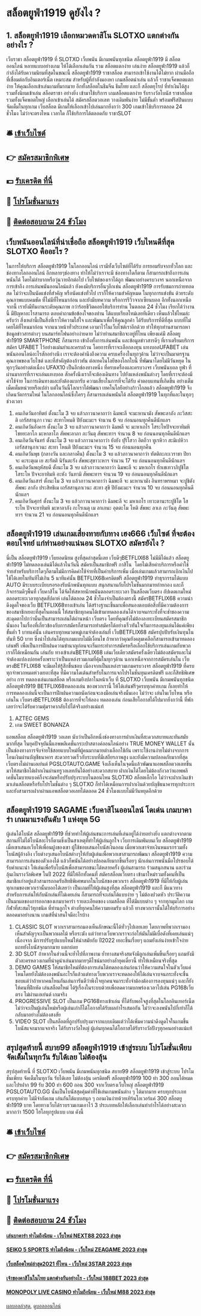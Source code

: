 # สล็อตยูฟ่า1919 ดูยังไง ?
## 1. สล็อตยูฟ่า1919 เลือกหมวดคาสิโน SLOTXO แตกต่างกันอย่างไร ?
เว็บราชา สล็อตยูฟ่า1919 ที่ SLOTXO เว็บพนัน มีเกมพนันทุกชนิด สล็อตยูฟ่า1919 มี สล็อตออนไลน์ หลายแบบอย่างเกม ให้ได้เลือกเล่นกัน รวม สล็อตแตกง่าย เล่นง่าย สล็อตยูฟ่า1919 แล้วก็ กำลังได้รับความนิยมที่สุดในขณะนี้ สล็อตยูฟ่า1919 ราชาสล็อต สามารถเข้าใช้งานได้ไม่ยาก ผ่านมือถือที่เชื่อมต่อกับอินเตอร์เน็ต เหมาะสม สำหรับผู้ที่กำลังมองหา เกมสล็อตน่าเล่น แล้วก็ ราชาแจ็คพอตแตกง่าย ให้คุณเลือกเข้าเล่นเกมที่มากมาย อีกทั้งสล็อตในธีมจีน ธีมไทย และก็ สล็อตยุโรป ที่ทำเงินได้สูงรวมทั้งนิยมเข้าเล่น สล็อตราชา อย่างยิ่ง เข้ามาใช้บริการ เกมสล็อตแตกง่าย รับรางวัลโบนัส ราชาสล็อต รวมทั้งแจ็คพอตใหญ่ เลือกเข้าเล่นได้ สมัครสล็อตวอเลท วางเดิมพันง่าย ไม่มีขั้นต่ำ พร้อมฟรีสปินแบบจัดเต็มในทุกเกม เว็บสล็อต มีเกมให้เลือกเข้าไปเล่นมากยิ่งกว่า 300 เกมเข้าใช้บริการตลอด 24 ชั่วโมง ไม่ว่าจะตรงไหน เวลาใด ก็ใช้บริการได้ตลอดกับ ราชาSLOT

## 🛎 [เข้าเว็บไซต์](https://bit.ly/3SdLNi2)
## 👉 [สมัครสมาชิกพิเศษ](https://bit.ly/3SdLNi2)
## 💵 [รับเครดิต ที่นี่](https://bit.ly/3dyRKHj)
## 👑 [โปรโมชั่นมาแรง](https://bit.ly/3dyRKHj)
## 📱 [ติดต่อสอบถาม 24 ชัวโมง](https://bit.ly/3dyRKHj)

## เว็บพนันออนไลน์ที่น่าเชื่อถือ สล็อตยูฟ่า1919 เว็บไหนดีที่สุด SLOTXO คืออะไร ?
ในการให้บริการ สล็อตยูฟ่า1919 ในโลกออนไลน์ เรามีทั้งเว็บไซต์ที่ได้รับ การยอมรับจากทั่วโลก และช่องทางโลกออนไลน์ อีกหลายๆช่องทาง ทำให้ไม่ว่าเราจะมี ช่องทางใดก็ตาม ก็สามารถเข้าถึงการเล่นพนันได้ โดยไม่ลำบากหรือวุ่นวายอีกต่อไป
เว็บไซต์ของเราได้ถูก พัฒนาอย่างครบวงจร นอกเหนือจากการเข้าถึง การเล่นพนันออนไลน์แล้ว ยังคงมีบริการอื่นๆอีกเช่น สล็อตยูฟ่า1919 การรับชมการถ่ายทอดสด ไม่ว่าจะเป็นนัดแข่งที่สำคัญ หรือนัดแข่งทั่วไป เราก็ให้ความสำคัญหมด ในทุกการแข่งขัน ด้วยระดับคุณภาพแบบคมชัด ที่ไม่มีที่ไหนมาก่อน และยังมีบทความ หรือการรีวิวจากเซียนบอล
อีกทั้งนอกเหนือจากนี้ เรายังมีทีมงานระดับคุณภาพ กว่าร้อยชีวิตคอยให้บริการท่าน ในตลอด 24 ชั่วโมง เรียกได้ว่างานนี้ มีปัญหาอะไรสามารถ ตอบคำถามข้อข้องใจของท่าน ได้แบบเรียลไทม์เลยทีเดียว เห็นแล้วใช่ไหมล่ะครับว่า สิ่งเหล่านี้เป็นสิ่งที่เราให้ความใส่ใจ และพัฒนาเพื่อให้คุณลูกค้า ได้รับบริการที่ดีที่สุด แบบที่ไม่เคยได้ที่ไหนมาก่อน
จากแนวหน้าทั่วประเทศ เอามาไว้ในเว็บไซต์เราอีกด้วย ทำให้ทุกท่านสามารถหา ข้อมูลข่าวสารต่างๆ บนสมาร์ทโฟนอย่างง่ายดาย ไม่ว่าท่านสมาชิกจะอยู่ที่ไหน เพียงแค่มี สล็อตยูฟ่า1919 SMARTPHONE ก็สามารถ เข้าถึงทั้งการเล่นพนัน และข้อมูลข่าวสารดีๆ ที่เราเตรียมบริการ สมัคร UFABET ไว้อย่างแม่นยำและครบถ้วน
โดยการที่เราจะเลือกลงทุน แทงบอลUFABET เล่นพนันออนไลน์อะไรสักอย่างนึง เราจะต้องคำนึงถึงความ ครบเครื่องในทุกๆด้าน ไม่ว่าจะเป็นมาตรฐาน คุณภาพของเว็บไซต์ และที่สำคัญต้องก้าวทัน ต่อเทคโนโลยีของโลกใบนี้ ที่พัฒนาโดยไม่มีวันหยุด ในทุกๆวันอย่างต่อเนื่อง UFAX10 เป็นอีกช่องทางหนึ่ง ที่ครบเครื่องและครบวงจร
เว็บพนันบอล ยูฟ่า ที่ผ่านมาการที่เราจะเล่นแทงบอล สักครั้งนึงเราก็จะต้องเดินทาง ไปยังแหล่งพนันต่างๆ โดยที่เราจะต้องมีค่าใช้จ่าย ในการเดินทางและยังต้องแบกรับ ความเสี่ยงในการที่จะได้รับ ค่าตอบแทนที่เกิดขึ้น อย่างเต็มเม็ดเต็มหน่วยหรือเปล่า แต่ในวันนี้โลกเราได้พัฒนา เทคโนโลยีอย่างก้าวไกลแล้ว สล็อตยูฟ่า1919 จึงเกิดนวัตกรรมใหม่ ในโลกออนไลน์ซึ่งใครๆ ก็สามารถเล่นพนันได้ สล็อตยูฟ่า1919 ในทุกที่และในทุกๆช่วงเวลา
1. คนเกิดวันอาทิตย์ ตั้งนะโม 3 จบ แล้วภาวนาคาถาว่า ฉิมพะลี จะมะหานามัง สัพพะลาภัง ภะวิสสะติ เถรัสสานุภา เวนะ สะทาโหนติ ปิยังมะมะฯ จำนวน 6 จบ ก่อนนอนทุกคืนดีนักแลฯ
2. คนเกิดวันอังคาร ตั้งนะโม 3 จบ แล้วภาวนาคาถาว่า ฉิมพลี จะ มะหาเถโร โสระโหปัจจะยาทิมหิ ไชยยะลาโภ มะหาลาโภ สัพพะลาภา ภะวันตุ สัพพะทาฯ จำนวน 8 จบ ก่อนนอนทุกคืนดีนักแลฯ
3. คนเกิดวันจันทร์ ตั้งนะโม 3 จบ แล้วภาวนาคาถาว่า ยังยัง ปุริโสวา อิตถีวา ทูเรหิวา สะมิเปหิวา เถรัสสานุภาเวนะ สะทา โหนติ ปิยังมะมะฯ จำนวน 15 จบ ก่อนนอนทุกคืน
4. คนเกิดวันพุธ (กลางวัน และกลางคืน) ตั้งนะโม 3 จบ แล้วภาวนาคาถาว่า ทัตติถะภะเวราชา ปิยาจะ คะระตุเม เย สะรัตติ นิรันตะรัง สัพพะสุขาวะหาฯ จำนวน 17 จบ ก่อนนอนทุกคืนดีนักแลฯ
5. คนเกิดวันพฤหัสบดี ตั้งนะโม 3 จบ แล้วภาวนาคาถาว่า ฉิมพะลี จะ มหาเถโร ยักเขเทวาภิปูชิโต โสระโห ปัจจะยาทิมหิ อะหัง วันทามิ สัพพะทาฯ จำนวน 19 จบ ก่อนนอนทุกคืนดีนักแลฯ
6. คนเกิดวันเสาร์ ตั้งนะโม 3 จบ แล้วภาวนาคาถาว่า ฉิมพะลี จะ มะหานามัง อินทราพรหมา จะปูชิตัง สัพพะ ลาภัง ประสิทธิเม เถรัสสานุภาเวนะ สะทา สุขี ปิยังมะมะฯ จำนวน 10 จบ ก่อนนอนทุกคืนดีนักแลฯ
7. คนเกิดวันศุกร์ ตั้งนะโม 3 จบ แล้วภาวนาคาถาว่า ฉิมพะลี จะ มหาเถโร เทวะตานะระปูชิโต โสระโห ปัจจะยาทิมหิ มะหาลาภัง กะโรเนตุ เม ลาเภนะ อุตตะโม โหติ สัพพะ ลาเภ ภะวันตุ สัพพะทาฯ จำนวน 21 จบ ก่อนนอนทุกคืนดีนักแลฯ

## สล็อตยูฟ่า1919 เล่นเกมเสี่ยงทายกับทาง เฮง666 เว็บไซต์ ที่จะต้องตอบโจทย์ แก่ท่านอย่างแน่นอน SLOTXO สมัครยังไง ?
นี่เป็น สล็อตยูฟ่า1919 เว็บยอดนิยม สูงที่สุดล่าสุดนี้เลย เว็บดีๆBETFLIX68 ไม่มีมิได้แล้ว สล็อตยูฟ่า1919 ไม่ทดลองเล่นมิได้แล้วในวันนี้ สมัครเป็นสมาชิกฟรี กาสิโน  โดยไม่เสียค่าบริการหรือค่าใช้จ่ายสำหรับบริการใดๆก็ตามไม่มีการคิดค่าใช้จ่ายที่เป็นค่าบริการเพิ่ม เมื่อเล่นเกมแล้วสามารถเบิกเงินไปใช้ได้เลยในทันทีไม่เกิน 5 นาทีแค่นั้น BETFLIX68เครดิตฟรี สล็อตยูฟ่า1919 ทำธุรกรรมได้แบบ AUTO มีระบบระเบียบรอรองรับนักพนันทุกแบบ สนุกสนานกับโปรโมชั่นมากมายก่ายกอง และก็กิจกรรมดีๆพื้นที่ เว็บคาสิโน ได้จัดให้สหายนักพนันตลอดระยะเวลา ปั่นสล็อตเว็บตรง อัปเดตเกมใหม่ตลอดระยะเวลาทุกสุดสัปดาห์ เล่นได้ตลอด 24 ชั่วโมงจำเป็นต้องตรงนี้ สมัครBETFLIX68
ความน่าดึงดูดใจของเว็บ BETFLIX68ทางเข้าเล่น ได้สร้างฐานะขึ้นมาเพื่อสนองตอบต่อสิ่งที่มีความต้องการของสมาชิกเยอะที่สุดในตอนนี้ ให้สมาชิกทุกคนได้เข้ามาทดลองเล่นได้จวบจนกระทั่งที่จะช่ำชองความสะดุดตาไปกว่านั้นเป็นสามารถเล่นได้ผ่านหน้า เว็บตรง โดยที่คุณยังไม่ต้องลงทะเบียนสมัครสมาชิกนั่นเอง ในเรื่องที่เกี่ยวข้องกับการสมัครก็สามารถทำสมัครได้อย่างเร็วทันใจเริ่มการลงทุนเล่นได้แค่เพียงขั้นต่ำ 1 บาทแค่นั้น เล่นครบทุกหมวดหมู่เกมจำต้องเล่นที่ เว็บBETFLIX68 สมัครปุบปับรับเงินทุนในทันที 50 บาท ซึ่งนำไปเล่นได้ทุกเกมแบบไม่มีเงื่อนไข ถ้าหากว่าคุณยังคลุมเคลือก็สามารถเข้ามาทดลองเล่นฟรี เพื่อเป็นการฝึกฝนความชำนาญก่อนจะเริ่มกระทำการสมัครหรือเลือกใช้บริการเล่นเกมกับพวกเราก็ได้เหมือนกัน เล่นกับ ทางเข้าเล่นBETFLIX68 เล่นเว็บเดียวสมัครครั้งเดียวไม่ต้องสมัครและไม่จำต้องแปลงบ่อยครั้งเพราะว่าเป็นแหล่งรวมเกมที่คุ้มในทุกๆด้าน
นอกเหนือจากการสมัครเล่นใน เว็บตรงBETFLIX68 จะมีผลให้รู้สึกชื่นชอบ เนื่องจากเป็นแหล่งรวมเกมครบวงจร สล็อตยูฟ่า1919 ที่ครบทุกจำพวกหมดห่วงเยอะที่สุด ที่มีความโดเด้นสำหรับในการแจกโปรโมชั่นทุนเครดิตฟรี และก็สิทธิพิเศษอย่าง การ ทดลองเล่นเกมสล็อต หรือเกมยิงปลาในหน้าเว็บ ที่ SLOTXO เว็บพนัน มีเกมพนันทุกชนิด สล็อตยูฟ่า1919 BETFLIX68ทดลองเล่น ของพวกเรานี้ ให้ได้เล่นฟรีๆครบทุกค่ายเกม ก็เลยทำให้การทดลองเล่นนี้จะเป็นการฝึกฝนความถนัดก่อนจะลงมือเล่นจริงนั้นเอง ไม่ว่าจะ เล่นในเว็บไหน หรือเล่นใน เว็บตรงBETFLIX68 ต้องการที่จะให้ลอง ทดลองเล่น ก่อนเสียโอกาสได้ไปมากยิ่งกว่านี้ ที่พักเลยว่าจะได้รับความคุ้มราคากลับไปได้จริงอย่างแน่แท้
1. AZTEC GEMS
2. เกม SWEET BONANZA

แอพสล็อต สล็อตยูฟ่า1919 วอเลท นับว่าเป็นอีกหนึ่งช่องทางการฝากเงินที่สะดวกสบายและทันสมัยมากที่สุด ในยุคปัจจุบันนี้แอพพลิเคชั่นกระเป๋าสตางค์ออนไลน์อย่าง TRUE MONEY WALLET นั้นเป็นช่องทางการจับจ่ายใช้สอยแบบใหม่ที่ผู้คนมากมายต่างเลือกใช้กัน เพราะใช้งานง่ายไม่ต่างจากการโอนเงินผ่านบัญชีธนาคาร สะดวกรวดเร็วกับระบบที่มีเสถียรภาพสูง และยังมีความปลอดภัยมากที่สุด เว็บตรงไม่ผ่านเอเย่นต์ PGSLOTAUTO.GAME จึงเล็งเห็นในจุดนี้แล้วพัฒนาแอพสล็อตวอเลทขึ้นมาให้สมาชิกได้ฝากเงินผ่านทรูวอเลทกันได้อย่างสะดวกสบาย ฝากเงินได้โดยไม่ต้องกังวลว่าแอพพลิเคชั่นโมบายแบงค์กิ้งจะล่มหรือปรับปรุงระบบในตอนไหน SLOTXO สล็อตเอ็กโอ ไม่ว่าจะฝากเงินเข้ามาเล่นสล็อตหรือรับโปรโมชั่นต่าง ๆ SLOTXO ก็ทำได้เหมือนการฝากเงินด้วยบัญชีธนาคารทุกประการ และยังสามารถฝากผ่านแอพสล็อตวอเลทได้ตลอด 24 ชั่วโมงแบบไม่มีวันหยุดอีกด้วย

## สล็อตยูฟ่า1919 SAGAME เว็บคาสิโนออนไลน์ โดเด่น เกมบาคาร่า เกมมาแรงอันดับ 1 แห่งยุค 5G
ผู้เล่นได้โบนัส สล็อตยูฟ่า1919 ที่ช่วยทำให้ผู้เล่นชนะการเล่นที่เล่นอยู่ได้ง่ายอย่างยิ่ง แตกต่างจากตามสถานที่ไม่ได้โบนัสอะไรก็ตามซึ่งเป็นสาเหตุที่ทำให้ผู้เล่นถูกใจ เว็บการเดิมพันบนเว็บ สล็อตยูฟ่า1919 เมื่อเขาเสนอเว็บให้เพื่อนฝูงของเขา ผู้ใช้ชอบเสนอโบนัสเงินออม เมื่อพวกเขาจ่ายเงินหนแรกรวมทั้งโบนัสผู้อ้างอิง เว็บต่างๆเสนอโบนัสต่างๆให้กับผู้เล่นเพื่อพวกเขาสามารถพัฒนา สล็อตยูฟ่า1919 ความสามารถการเล่นของตัวเองได้ แล้วก็พนันได้อย่างปลอดภัยมากขึ้นเรื่อยๆ นักเล่นการพนันมือโปรชอบได้รับคำแนะนำ ให้เล่นเพื่อรับโบนัสเพื่อสามารถชนะได้หลายครั้ง
ผู้เล่นสามารถ ร่วมสนุกสนาน และร่วมลุ้นเงินรางวัลพิเศษ ในปี 2022 ที่มีให้อีกทั้งคนที่ สมัครสล็อตเว็บตรง เข้ามาใหม่รวมทั้งคนที่เป็น สมาชิกเก่าอยู่เเล้วสามารถกดรับสิทธิพิเศษมากในโบนัสของพวกเรา สล็อตยูฟ่า1919 ที่มีให้กับผู้เล่น ทุกเกมของพวกเรานั้นบอกได้เลยว่า เป็นเกมที่ให้ผู้เล่นสูงที่สุด สล็อตยูฟ่า1919 และก็ มีแนวทางสำหรับการเล่นให้กับนักเล่นที่ไม่เคยเล่น ก็สามารถที่จะเล่นได้แบบง่าย ๆ ไม่ต้องปวดหัว ประวัติความเป็นมาผลของการออกของเกมบาคาร่า รายละเอียดของ เกมสล็อต ที่ได้มีแบบต่าง ๆ จากทุกมุมโลก เกมกีฬาที่สะสมไว้ทุกชนิด ที่ท่านถูกใจ ต่างที่ทุกคนให้ความยอมรับ แล้วก็ ทางพวกเรานั้นได้ให้บริการอย่างตลอดมาอย่างนาน เกมส์ที่น่าสนใจมีอะไรบ้าง
1. CLASSIC SLOT พวกเราสามารถมองเห็นลักษณะนี้ได้ทั่วๆไปเลยเลย โดยภาพที่พวกเรามองเห็นสำคัญๆจะเป็นพวกผลไม้ หรือระฆัง แต่ว่าทางเว็บพวกเราจะก่อให้มันไม่มีเบื่อดังที่เคยเล่นแน่ๆ เนื่องจาก มีการปรับรูปแบบใหม่ให้นำสมัยกับ ปี2022 เยอะขึ้นเรื่อยๆ แถมยังเล่นง่ายเข้าใจง่าย แถทยังโบนัสจุกมากมาย แตกบ่อย
2. 3D SLOT ถ้าหากในส่วนนี้จะย้ำไปที่ภาพงาม ย้ำทางสมจริงสมจังมีลูกเล่นเพิ่มขึ้นเรื่อยๆ แถมยังมีตัวละครหลวงเกมที่น่าดูน่าเล่นมากมายๆดีไซน์มาอย่างล้ำยุคเดี๋ยวนี้ ทำให้เหมือนจริงที่สุด
3. DEMO GAMES ให้สมาชิกใหม่ที่ต้องการเล่นได้ทดลองเล่นก่อนว่าให้ความสนใจในตัวเว็บแค่ไหนโดยยังไม่ต้องลงพนันอะไรก็แล้วแต่ทางเว็บพวกเราจะทดลองให้ได้เล่นจวบจนกระทั่งจะชื่นชอบแต่ว่าถ้าหากคนไหนกันเล่นการันตีว่าพึงใจทุกคนจนกระทั่งจำต้องต้องการลงทุนแน่ๆ และก็ยังให้คนที่ฝึกหัด เล่นสล็อตใหม่ ได้รู้เรื่องในระบบด้วยเพื่อลดความบกพร่องเวลาไปเล่น PG168เว็บตรง ไม่ผ่านเอเย่นต์ เกมจริง
4. PROGRESSIVE SLOT เป็นเกม PG168ทางเข้าเล่น ที่ได้รับพอใจสูงที่สุดในโลกอินเทอร์เน็ต ไม่ว่าจะเป็นผู้เล่นใหม่หรือผู้เล่นเก่าก็ได้โอกาสได้รับผลกำไรเสมอกัน ไม่ว่าจะลงพนันไปกี่เท่าก็ได้กลับมาอย่างไม่ต้องสงสัย
5. VIDEO SLOT เป็นสล็อตที่ถูกปรับปรุงมาจากแบบเดิมแต่ว่าได้เพิ่มความน่าดึงดูดใจในเกมขึ้น โบนัสแจกมากแจกจริง ได้รับรางวัลใหญ่ ผู้เล่นทุกคนได้โอกาสได้รับรางวัลปังๆทุกคนอย่างแน่แท้

## สรุปสุดท้ายนี้ สบาย99 สล็อตยูฟ่า1919 เข้าสู่ระบบ โปรโมชั่นเพียบ จัดเต็มในทุกวัน รับได้เลย ไม่ต้องลุ้น
สรุปสุดท้ายนี้ ที่ SLOTXO เว็บพนัน มีเกมพนันทุกชนิด สบาย99 สล็อตยูฟ่า1919 เข้าสู่ระบบ โปรโมชั่นเพียบ จัดเต็มในทุกวัน รับได้เลย ไม่ต้องลุ้น เครดิตฟรี สล็อตยูฟ่า1919 100 ทำ 300 ถอนได้หมด และโปรฝาก 99 รับ 300 ทำ 600 ถอน 300 จากเว็บตรงเว็บใหญ่ สล็อตยูฟ่า1919 PGSLOTAUTO.GG นั้นเป็นโบนัสสุดคุ้มค่าที่ใช้เล่นเกมพนันต่าง ๆ ได้มากมาย ครบทุกประเภท ครบทุกค่าย ไม่มีจำกัดเกม เล่นกันได้แบบสนุก ๆ ถอนเงินง่ายด้วยเทิร์นโอเวอร์แค่ 300 สล็อตยูฟ่า1919 บาท โดยทางเว็บได้รวบรวมเกมเอาไว้ 3 ประเภทหลักให้เลือกเล่นทำกำไรได้อย่างสะดวกมากกว่า 1500 ไฮโลทุกรูปแบบ เกม ดังนี้

## 🛎 [เข้าเว็บไซต์](https://bit.ly/3SdLNi2)
## 👉 [สมัครสมาชิกพิเศษ](https://bit.ly/3SdLNi2)
## 💵 [รับเครดิต ที่นี่](https://bit.ly/3dyRKHj)
## 👑 [โปรโมชั่นมาแรง](https://bit.ly/3dyRKHj)
## 📱 [ติดต่อสอบถาม 24 ชัวโมง](https://bit.ly/3dyRKHj)

#### [เล่นบาคาร่า ทำไมถึงนิยม - เว็บใหม่ NEXT88 2023 ล่าสุด](https://atom.io/themes/เล่นบาคาร่า%20ทำไมถึงนิยม%20-%20เว็บใหม่%20next88%202023%20ล่าสุด)
#### [SEIKO 5 SPORTS ทำไมถึงนิยม - เว็บใหม่ ZEAGAME 2023 ล่าสุด](https://atom.io/themes/seiko%205%20sports%20ทำไมถึงนิยม%20-%20เว็บใหม่%20zeagame%202023%20ล่าสุด)
#### [เว็บสล็อตใหม่ล่าสุด2021 ที่ไหน - เว็บใหม่ 3STAR 2023 ล่าสุด](https://atom.io/themes/เว็บสล็อตใหม่ล่าสุด2021%20ที่ไหน%20-%20เว็บใหม่%203star%202023%20ล่าสุด)
#### [เจ้าของคาสิโนในไทย แตกต่างกันอย่างไร - เว็บใหม่ 188BET 2023 ล่าสุด](https://atom.io/themes/เจ้าของคาสิโนในไทย%20แตกต่างกันอย่างไร%20-%20เว็บใหม่%20188bet%202023%20ล่าสุด)
#### [MONOPOLY LIVE CASINO ทำไมถึงนิยม - เว็บใหม่ M88 2023 ล่าสุด](https://atom.io/themes/monopoly%20live%20casino%20ทำไมถึงนิยม%20-%20เว็บใหม่%20m88%202023%20ล่าสุด)

[ผลบอลล่าสุด](https://siamsport.tv "ผลบอลล่าสุด"), [ดูบอลออนไลน์](https://siamsport.tv/ดูบอลสด "ดูบอลออนไลน์")